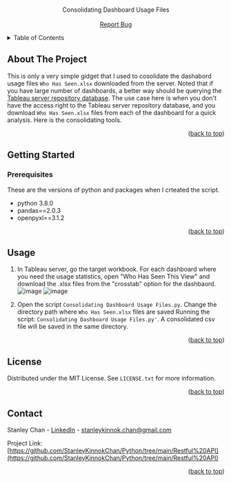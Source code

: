 <!-- PROJECT LOGO -->
<br />
<div align="center">
  <p align="center">
    Consolidating Dashboard Usage Files
    <br />
    <br />
    <a href="https://github.com/StanleyKinnokChan/Python/issues">Report Bug</a>
  </p>
</div>


<!-- TABLE OF CONTENTS -->
<details>
  <summary>Table of Contents</summary>
  <ol>
    <li>
      <a href="#about-the-project">About The Project</a>
    </li>
    <li>
      <a href="#getting-started">Getting Started</a>
      <ul>
        <li><a href="#prerequisites">Prerequisites</a></li>
      </ul>
    </li>
    <li><a href="#usage">Usage</a></li>
    <li><a href="#contact">Contact</a></li>
  </ol>
</details>


<!-- ABOUT THE PROJECT -->
## About The Project

This is only a very simple gidget that I used to cosolidate the dashabord usage files `Who Has Seen.xlsx` downloaded from the server. Noted that if you have large number of dashboards, a better way should be querying the [Tableau server repository database](https://tableau.github.io/tableau-data-dictionary/2022.1/data_dictionary.html). The use case here is when you don't have the access right to the Tableau server repository database, and you download `Who Has Seen.xlsx` files from each of the dashboard for a quick analysis. Here is the consolidating tools. 

<p align="right">(<a href="#readme-top">back to top</a>)</p>


<!-- GETTING STARTED -->
## Getting Started

### Prerequisites

These are the versions of python and packages when I crteated the script.
* python 3.8.0
* pandas==2.0.3
* openpyxl==3.1.2

<p align="right">(<a href="#readme-top">back to top</a>)</p>

<!-- USAGE EXAMPLES -->
## Usage
1. In Tableau server, go the target workbook. For each dashboard where you need the usage statistics, open "Who Has Seen This View" and download the .xlsx files from the "crosstab" option for the dashbaord. 
![image](https://i.imgur.com/PX1VVZW.png) ![image](https://i.imgur.com/7SHuWTk.png)

2. Open the script `Consolidating Dashboard Usage Files.py`. Change the directory path where `Who Has Seen.xlsx` files are saved
Running the script: `Consolidating Dashboard Usage Files.py'`. A consolidated csv file will be saved in the same directory.
<p align="right">(<a href="#readme-top">back to top</a>)</p>

<!-- LICENSE -->
## License

Distributed under the MIT License. See `LICENSE.txt` for more information.

<p align="right">(<a href="#readme-top">back to top</a>)</p>


<!-- CONTACT -->
## Contact

Stanley Chan - [LinkedIn](https://www.linkedin.com/in/staneykinnok-chan/) - stanleykinnok.chan@gmail.com

Project Link: [https://github.com/StanleyKinnokChan/Python/tree/main/Restful%20API](https://github.com/StanleyKinnokChan/Python/tree/main/Restful%20API)

<p align="right">(<a href="#readme-top">back to top</a>)</p>



<!-- MARKDOWN LINKS & IMAGES -->
<!-- https://www.markdownguide.org/basic-syntax/#reference-style-links -->

[forks-url]: https://github.com/othneildrew/Best-README-Template/network/members

